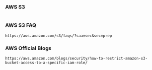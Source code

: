 ### AWS S3
```

```
### AWS S3 FAQ
```
https://aws.amazon.com/s3/faqs/?saa=sec&sec=prep
```

### AWS Official Blogs
```
https://aws.amazon.com/blogs/security/how-to-restrict-amazon-s3-bucket-access-to-a-specific-iam-role/
```